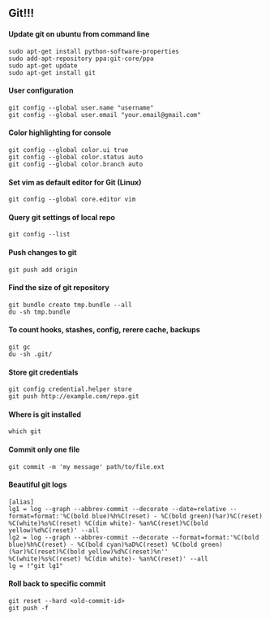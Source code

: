 ## Git!!! ##

#### Update git on ubuntu from command line ###
    sudo apt-get install python-software-properties 
    sudo add-apt-repository ppa:git-core/ppa 
    sudo apt-get update 
    sudo apt-get install git  


#### User configuration ##
    git config --global user.name "username"
    git config --global user.email "your.email@gmail.com" 
 

#### Color highlighting for console 
    git config --global color.ui true
    git config --global color.status auto
    git config --global color.branch auto 


#### Set vim as default editor for Git (Linux)
    git config --global core.editor vim 


#### Query git settings of local repo
    git config --list 


#### Push changes to git
    git push add origin


#### Find the size of git repository
    git bundle create tmp.bundle --all
    du -sh tmp.bundle

#### To count hooks, stashes, config, rerere cache, backups 
    git gc
    du -sh .git/


#### Store git credentials
    git config credential.helper store
    git push http://example.com/repo.git


#### Where is git installed
    which git

#### Commit only one file 
    git commit -m 'my message' path/to/file.ext
    
#### Beautiful git logs
    [alias]
    lg1 = log --graph --abbrev-commit --decorate --date=relative --format=format:'%C(bold blue)%h%C(reset) - %C(bold green)(%ar)%C(reset) %C(white)%s%C(reset) %C(dim white)- %an%C(reset)%C(bold yellow)%d%C(reset)' --all
    lg2 = log --graph --abbrev-commit --decorate --format=format:'%C(bold blue)%h%C(reset) - %C(bold cyan)%aD%C(reset) %C(bold green)(%ar)%C(reset)%C(bold yellow)%d%C(reset)%n''          %C(white)%s%C(reset) %C(dim white)- %an%C(reset)' --all
    lg = !"git lg1"
    
#### Roll back to specific commit 
    git reset --hard <old-commit-id>
    git push -f 

